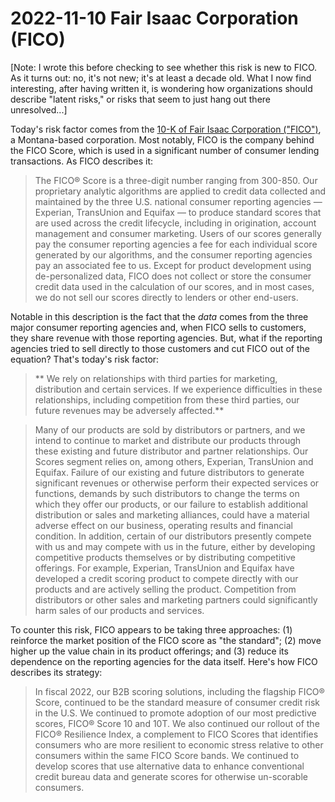 # 2022-11-10 Fair Isaac Corporation (FICO)

[Note: I wrote this before checking to see whether this risk is new to FICO. As it turns out: no, it's not new; it's at least a decade old. What I now find interesting, after having written it, is wondering how organizations should describe "latent risks," or risks that seem to just hang out there unresolved...]

Today's risk factor comes from the [10-K of Fair Isaac Corporation ("FICO")](https://www.sec.gov/ix?doc=/Archives/edgar/data/814547/000081454722000016/fico-20220930.htm), a Montana-based corporation. Most notably, FICO is the company behind the FICO Score, which is used in a significant number of consumer lending transactions. As FICO describes it:

> The FICO® Score is a three-digit number ranging from 300-850. Our proprietary analytic algorithms are applied to credit data collected and maintained by the three U.S. national consumer reporting agencies — Experian, TransUnion and Equifax — to produce standard scores that are used across the credit lifecycle, including in origination, account management and consumer marketing. Users of our scores generally pay the consumer reporting agencies a fee for each individual score generated by our algorithms, and the consumer reporting agencies pay an associated fee to us. Except for product development using de-personalized data, FICO does not collect or store the consumer credit data used in the calculation of our scores, and in most cases, we do not sell our scores directly to lenders or other end-users.

Notable in this description is the fact that the *data* comes from the three major consumer reporting agencies and, when FICO sells to customers, they share revenue with those reporting agencies. But, what if the reporting agencies tried to sell directly to those customers and cut FICO out of the equation? That's today's risk factor: 

> ** We rely on relationships with third parties for marketing, distribution and certain services. If we experience difficulties in these relationships, including competition from these third parties, our future revenues may be adversely affected.**

> Many of our products are sold by distributors or partners, and we intend to continue to market and distribute our products through these existing and future distributor and partner relationships. Our Scores segment relies on, among others, Experian, TransUnion and Equifax. Failure of our existing and future distributors to generate significant revenues or otherwise perform their expected services or functions, demands by such distributors to change the terms on which they offer our products, or our failure to establish additional distribution or sales and marketing alliances, could have a material adverse effect on our business, operating results and financial condition. In addition, certain of our distributors presently compete with us and may compete with us in the future, either by developing competitive products themselves or by distributing competitive offerings. For example, Experian, TransUnion and Equifax have developed a credit scoring product to compete directly with our products and are actively selling the product. Competition from distributors or other sales and marketing partners could significantly harm sales of our products and services.

To counter this risk, FICO appears to be taking three approaches: (1) reinforce the market position of the FICO score as "the standard"; (2) move higher up the value chain in its product offerings; and (3) reduce its dependence on the reporting agencies for the data itself. Here's how FICO describes its strategy:  

> In fiscal 2022, our B2B scoring solutions, including the flagship FICO® Score, continued to be the standard measure of consumer credit risk in the U.S. We continued to promote adoption of our most predictive scores, FICO® Score 10 and 10T. We also continued our rollout of the FICO® Resilience Index, a complement to FICO Scores that identifies consumers who are more resilient to economic stress relative to other consumers within the same FICO Score bands. We continued to develop scores that use alternative data to enhance conventional credit bureau data and generate scores for otherwise un-scorable consumers.

